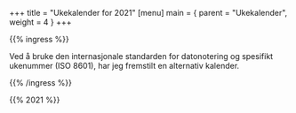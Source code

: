 +++
title = "Ukekalender for 2021"
[menu]
main = { parent = "Ukekalender", weight = 4 }
+++

{{% ingress %}}

Ved å bruke den internasjonale standarden for datonotering og spesifikt
ukenummer (ISO 8601), har jeg fremstilt en alternativ kalender.

{{% /ingress %}}

{{% 2021 %}}
